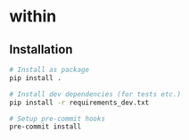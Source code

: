 # within

## Installation

```sh
# Install as package
pip install .

# Install dev dependencies (for tests etc.)
pip install -r requirements_dev.txt

# Setup pre-commit hooks
pre-commit install
```

